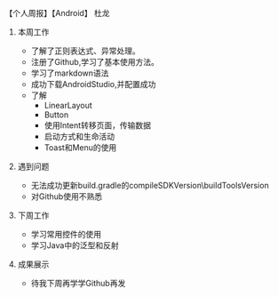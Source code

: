 【个人周报】【Android】 杜龙 

1.	本周工作
    - 了解了正则表达式、异常处理。
    - 注册了Github,学习了基本使用方法。
    - 学习了markdown语法
    - 成功下载AndroidStudio,并配置成功
    - 了解
        + LinearLayout
        + Button
        + 使用Intent转移页面，传输数据
        + 启动方式和生命活动
        + Toast和Menu的使用

2.  遇到问题
    - 无法成功更新build.gradle的compileSDKVersion\buildToolsVersion
    - 对Github使用不熟悉

3. 下周工作
    - 学习常用控件的使用
    - 学习Java中的泛型和反射

4. 成果展示
    -   待我下周再学学Github再发